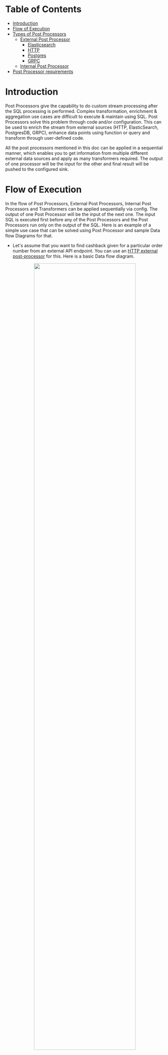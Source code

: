 # Table of Contents
* [Introduction](post_processor.md#introduction)
* [Flow of Execution](post_processor.md#flow-of-execution)
* [Types of Post Processors](post_processor.md#types-of-post-processors)
  * [External Post Processor](post_processor.md#external-post-processor)
    * [Elasticsearch](post_processor.md#elasticsearch)
    * [HTTP](post_processor.md#http)
    * [Postgres](post_processor.md#postgres)
    * [GRPC](post_processor.md#grpc)
  * [Internal Post Processor](post_processor.md#internal-post-processor)
* [Post Processor requirements](post_processor.md#post-processor-requirements)

# Introduction
Post Processors give the capability to do custom stream processing after the SQL processing is performed. Complex transformation, enrichment & aggregation use cases are difficult to execute & maintain using SQL. Post Processors solve this problem through code and/or configuration. This can be used to enrich the stream from external sources (HTTP, ElasticSearch, PostgresDB, GRPC), enhance data points using function or query and transform through user-defined code.

All the post processors mentioned in this doc can be applied in a sequential manner, which enables you to get information from multiple different external data sources and apply as many transformers required. The output of one processor will be the input for the other and final result will be pushed to the configured sink.

# Flow of Execution
In the flow of Post Processors, External Post Processors, Internal Post Processors and Transformers can be applied sequentially via config. The output of one Post Processor will be the input of the next one. The input SQL is executed first before any of the Post Processors and the Post Processors run only on the output of the SQL. Here is an example of a simple use case that can be solved using Post Processor and sample Data flow Diagrams for that.

* Let's assume that you want to find cashback given for a particular order number from an external API endpoint. You can use an [HTTP external post-processor](post_processor.md#http) for this. Here is a basic Data flow diagram.

<p align="center">
  <img src="../assets/external-http-post-processor.png" width="80%"/>
</p>

* In the above example, assume you also want to output the information of customer_id and amount which are fields from input proto. [Internal Post Processor](post_processor.md#internal-post-processor) can be used for selecting these fields from the input stream.

<p align="center">
  <img src="../assets/external-internal-post-processor.png" width="80%"/>
</p>

* After getting customer_id, amount and cashback amount, you may want to round off the cashback amount. For this, you can write a custom [transformer](docs/../../guides/use_transformer.md) which is a simple Java Flink Map function to calculate the round-off amount.

  **Note:** All the above processors are chained sequentially on the output of previous processor. The order of execution is determined via the order provided in json config.

<p align="center">
  <img src="../assets/external-internal-transformer-post-processor.png" width="80%"/>
</p>

# Types of Post Processors
There are three types of Post Processors :
* [External Post Processor](post_processor.md#external-post-processor)
* [Internal Post Processor](post_processor.md#internal-post-processor)
* [Transformers](docs/../../guides/use_transformer.md)

(Post Processors are entirely configuration driven. All the Post Processor related configs should be configured as part of [PRE_PROCESSOR_CONFIG](update link) json under Settings in Dagger creation flow. Multiple Post Processors can be combined in the same configuration and applied to a single Dagger. )

## External Post Processor
External Post Processor is the one that connects to an external data source to fetch data in an async manner and perform enrichment of the stream message. These kinds of Post Processors use Flink’s API for asynchronous I/O with external data stores. For more details on Flink’s Async I/O find the doc [here](https://ci.apache.org/projects/flink/flink-docs-release-1.9/dev/stream/operators/asyncio.html).

Currently, we are supporting four external sources.
* [Elasticsearch](post_processor.md#elasticsearch)
* [HTTP](post_processor.md#http)
* [Postgres](post_processor.md#postgres)
* [GRPC](post_processor.md#grpc)

### **Elasticsearch**
This enables you to enrich the input streams with any information present in any remote [Elasticsearch](https://www.elastic.co/). For example let's say you have payment transaction logs in input stream but user profile information in Elasticsearch, then you can use this post processor to get the profile information in each record.

#### Configuration

Following variables need to be configured as part of [POST_PROCESSOR_CONFIG](update link) json

##### `host`

IP(s) of the nodes/haproxy.

* Example value: `localhost`
* Type: `required`

##### `port`

Port exposed for the same.

* Example value: `9200`
* Type: `required`

##### `user`

Username for Elasticsearch.

* Example value: `testuser`
* Type: `optional`

##### `password`

Password for Elasticsearch.

* Example value: `test`
* Type: `optional`

##### `endpoint_pattern`

String template for the endpoint. This will be appended to the host to create the final URL.

* Example value: `/customers/customer/%s`
* Type: `required`

##### `endpoint_variables`

Comma-separated list of variables used for populating identifiers in endpoint_pattern.

* Example value: `customer_id`
* Type: `optional`

##### `retain_response_type`

If true it will not cast the response from ES to output proto schema. The default behaviour is to cast the response to the output proto schema.

* Example value: `false`
* Type: `optional`
* Default value: `false`

##### `retry_timeout`

Timeout between request retries in ms.

* Example value: `5000`
* Type: `required`

##### `socket_timeout`

The time waiting for data after establishing the connection in ms; maximum time of inactivity between two data packets.

* Example value: `6000`
* Type: `required`

##### `connect_timeout`

Timeout value for ES client in ms.

* Example value: `5000`
* Type: `required`

##### `capacity`

This parameter(Async I/O capacity) defines how many asynchronous requests may be in progress at the same time.

* Example value: `30`
* Type: `required`

##### `output_mapping`

Mapping of fields in output Protos goes here. Based on which part of the response data to use, you can configure the path, and output message fields will be populated accordingly.

* Example value: `{"customer_profile":{ "path":"$._source"}}`
* Type: `required`

##### `fail_on_errors`

A flag for deciding whether the job should fail on encountering errors or not. If set false the job won’t fail and enrich with empty fields otherwise the job will fail.

* Example value: `false`
* Type: `optional`
* Default value: `false`

##### `metric_id`

Identifier tag for metrics for every post processor applied. If not given it will use indexes of post processors in the json config.

* Example value: `test_id`
* Type: `optional`

#### Sample Query
You can select the fields that you want to get from input stream or you want to use for making the request.
  ```SQL
  SELECT customer_id from `booking`
  ```

#### Sample Configuration
  ```properties
  POST_PROCESSOR_ENABLED = true
  POST_PROCESSOR_CONFIG = {
    "external_source": {
      "es": [
        {
          "host": "127.0.0.1",
          "port": "9200",
          "endpoint_pattern": "/customers/customer/%s",
          "endpoint_variables": "customer_id",
          "retry_timeout": "5000",
          "socket_timeout": "6000",
          "stream_timeout": "5000",
          "connect_timeout": "5000",
          "capacity": "30",
          "output_mapping": {
            "customer_profile": {
              "path": "$._source"
            }
          }
        }
      ]
    }
  }
  ```

### **HTTP**
HTTP Post Processor connects to an external REST endpoint and does enrichment based on data from the response of the API call. Currently, we support POST and GET verbs for the API call.

#### Configuration

Following variables need to be configured as part of [POST_PROCESSOR_CONFIG](update link) json

##### `endpoint`

IP(s) of the nodes/haproxy.

* Example value: `http://127.0.0.1/api/customer`
* Type: `required`

##### `verb`

HTTP verb (currently support POST and GET).

* Example value: `GET`
* Type: `required`

##### `request_pattern`

Template for the body in case of POST and endpoint path in case of GET.

* Example value: `/customers/customer/%s`
* Type: `required`

##### `request_variables`

List of comma separated parameters to be replaced in request_pattern, these variables must be present in the input proto.

* Example value: `customer_id`
* Type: `optional`

##### `stream_timeout`

Timeout value for the stream in ms.

* Example value: `5000`
* Type: `required`

##### `connect_timeout`

Timeout value for HTTP client in ms.

* Example value: `5000`
* Type: `required`

##### `fail_on_errors`

A flag for deciding whether the job should fail on encountering errors(timeout and status codes apart from 2XX) or not. If set false the job won’t fail and enrich with empty fields otherwise the job will fail.

* Example value: `false`
* Type: `optional`
* Default value: `false`

##### `capacity`

This parameter(Async I/O capacity) defines how many asynchronous requests may be in progress at the same time.

* Example value: `30`
* Type: `required`

##### `headers`

Key-value pairs for adding headers to the request.

* Example value: `{"content-type": "application/json"}`
* Type: `optional`

##### `retain_response_type`

If true it will not cast the response from HTTP to output proto schema. The default behaviour is to cast the response to output proto schema.

* Example value: `false`
* Type: `optional`
* Default value: `false`

##### `output_mapping`

A mapping for all the fields we need to populate from the API response providing a path to fetch the required field from the response body.

* Example value: `{"customer_profile":{ "path":"$._source"}}`
* Type: `required`

##### `metric_id`

Identifier tag for metrics for every post processor applied. If not given it will use indexes of post processors in the json config.

* Example value: `test_id`
* Type: `optional`

#### Sample Query
You can select the fields that you want to get from input stream or you want to use for making the request.
  ```SQL
  SELECT customer_id from `booking`
  ```

#### Sample Configuration for GET
  ```properties
  POST_PROCESSOR_ENABLED = true
  POST_PROCESSOR_CONFIG = {
    "external_source": {
      "http": [
        {
          "endpoint": "http://127.0.0.1",
          "verb": "get",
          "request_pattern": "/customers/customer/%s",
          "request_variables": "customer_id",
          "stream_timeout": "5000",
          "connect_timeout": "5000",
          "fail_on_errors": "false",
          "capacity": "30",
          "headers": {
            "content-type": "application/json"
          },
          "output_mapping": {
            "customer_profile": {
              "path": "$._source"
            }
          }
        }
      ]
    }
  }
  ```

**Note:** In case you want to use all the fields along with a modification/nested field you can use “select *, modifield_field as custom_column_name from data_stream”.

#### Sample Configuration for POST
  ```properties
  POST_PROCESSOR_ENABLED = true
  POST_PROCESSOR_CONFIG = {
    "external_source": {
      "http": [
        {
          "endpoint": "http://127.0.0.1/customer",
          "verb": "post",
          "request_pattern": "{'key': \"%s\"}",
          "request_variables": "customer_id",
          "stream_timeout": "5000",
          "connect_timeout": "5000",
          "fail_on_errors": "false",
          "capacity": "30",
          "headers": {
            "content-type": "application/json"
          },
          "output_mapping": {
            "test_field": {
              "path": "$._source"
            }
          }
        }
      ]
    }
  }
  ```

**Note:** Post request patterns support both primitive and complex data types. But for complex objects you need to remove the quotes from the selector ( `%s`). So in case of a primitive datapoint of string the selector will be (`”%s”`) whereas for complex fields it will be (`%s`).

### **Postgres**
This enables you to enrich the input streams with any information present in any remote [Postgres](https://www.postgresql.org). For example let's say you have payment transaction logs in input stream but user profile information in Postgres, then you can use this post processor to get the profile information in each record. Currently, we support enrichment from PostgresDB queries that result in a single row from DB.

#### Configuration

Following variables need to be configured as part of [POST_PROCESSOR_CONFIG](update link) json

##### `host`

IP(s) of the nodes/haproxy.

* Example value: `http://127.0.0.1`
* Type: `required`

##### `port`

Port exposed for the same.

* Example value: `5432`
* Type: `required`

##### `user`

Username for Postgres.

* Example value: `testuser`
* Type: `required`

##### `password`

Password for particular user.

* Example value: `test`
* Type: `required`

##### `database`

Postgres database name.

* Example value: `testdb`
* Type: `required`

##### `query_pattern`

SQL query pattern to populate the data from PostgresDB.

* Example value: `select email, phone from public.customers where customer_id = '%s'`
* Type: `required`

##### `query_variables`

This is a comma-separated list (without any whitespaces in between) of parameters to be replaced in the query_pattern, and these variables must be present in the input proto.

* Example value: `customer_id`
* Type: `optional`

##### `stream_timeout`

Timeout value for the stream in ms.

* Example value: `25000`
* Type: `required`

##### `idle_timeout`

Timeout value for Postgres connection in ms.

* Example value: `25000`
* Type: `required`

##### `connect_timeout`

Timeout value for client in ms.

* Example value: `25000`
* Type: `required`

##### `fail_on_errors`

A flag for deciding whether the job should fail on encountering errors or not. If set false the job won’t fail and enrich with empty fields otherwise the job will fail.

* Example value: `false`
* Type: `optional`
* Default value: `false`

##### `capacity`

This parameter(Async I/O capacity) defines how many asynchronous requests may be in progress at the same time.

* Example value: `30`
* Type: `required`

##### `retain_response_type`

If true it will not cast the response from Postgres Query to output proto schema. The default behaviour is to cast the response to output proto schema.

* Example value: `false`
* Type: `optional`
* Default value: `false`

##### `output_mapping`

Mapping of fields in output Protos goes here. Based on which part of the response data to use, you can configure the path, and output message fields will be populated accordingly.

* Example value: `{"customer_email": "email","customer_phone": "phone”}`
* Type: `required`

##### `metric_id`

Identifier tag for metrics for every post processor applied. If not given it will use indexes of post processors in the json config.

* Example value: `test_id`
* Type: `optional`

#### Sample Query
You can select the fields that you want to get from input stream or you want to use for making the request.
  ```SQL
  SELECT customer_id from `booking`
  ```

#### Sample Configuration
  ```properties
  POST_PROCESSOR_ENABLED = true
  POST_PROCESSOR_CONFIG = {
    "external_source": {
      "pg": [
        { 
          "host": "http://127.0.0.1",
          "port": "5432",
          "user": "test",
          "password": "test",
          "database": "my_db",
          "capacity": "30",
          "stream_timeout": "25000",
          "connect_timeout": "25000",
          "idle_timeout": "25000",
          "query_pattern": "select email, phone from public.customers where customer_id = '%s'",
          "query_variables": "customer_id",
          "output_mapping": {
              "customer_email": "email",
              "customer_phone": "phone”
          },
          "fail_on_errors": "true"
        }
      ]
    }
  }
  ```

**Note:** If you want to use % as a special character in your Postgres query, you’ll need to provide an additional % with it as an escape character so that Java doesn’t take it as a string formatter and try to format it, which in turn might end up in invalid format exception.
E.g. "select email, phone from public.customers where name like '%%smith'"

### **GRPC**
This enables you to enrich the input streams with any information available via remote [GRPC](https://grpc.io/) server. For example let's say you have payment transaction logs in input stream but user profile information available via a GRPC service, then you can use this post processor to get the profile information in each record. Currently, we support only Unary calls.

#### Configuration

Following variables need to be configured as part of [POST_PROCESSOR_CONFIG](update link) json

##### `endpoint`

Hostname of the gRPC endpoint.

* Example value: `localhost`
* Type: `required`

##### `service_port`

Port exposed for the service.

* Example value: `5000`
* Type: `required`

##### `grpc_stencil_url`

Endpoint where request and response proto descriptors are present. If not there, it will try to find from the given stencil_url as of the input and output proto of Dagger.

* Example value: `http://localhost:9000/proto-descriptors/latest`
* Type: `optional`

##### `grpc_request_proto_schema`

Proto schema for the request for the gRPC API.

* Example value: `io.grpc.test.Request`
* Type: `required`

##### `grpc_response_proto_schema`

Proto schema for the response from the Grpc API.

* Example value: `io.grpc.test.Response`
* Type: `required`

##### `grpc_method_url`

Url of the grpc method exposed.

* Example value: `testserver.test/ReturnResponse`
* Type: `required`

##### `request_pattern`

Json Pattern for the request.

* Example value: `{'key': %s}`
* Type: `required`

##### `request_variables`

This is a comma-separated list of parameters to be replaced in the request_pattern, and these variables must be present in the input proto.

* Example value: `customer_id`
* Type: `optional`

##### `stream_timeout`

Timeout value for the stream in ms.

* Example value: `5000`
* Type: `required`

##### `connect_timeout`

Timeout value for gRPC client in ms.

* Example value: `5000`
* Type: `required`

##### `fail_on_errors`

A flag for deciding whether the job should fail on encountering errors or not. If set false the job won’t fail and enrich with empty fields otherwise the job will fail.

* Example value: `false`
* Type: `optional`
* Default value: `false`

##### `capacity`

This parameter(Async I/O capacity) defines how many asynchronous requests may be in progress at the same time.

* Example value: `30`
* Type: `required`

##### `headers`

Key-value pairs for adding headers to the request.

* Example value: `{'key': 'value'}`
* Type: `optional`

##### `retain_response_type`

If true it will not cast the response from gRPC endpoint to output proto schema. The default behaviour is to cast the response to output proto schema.

* Example value: `false`
* Type: `optional`
* Default value: `false`

##### `output_mapping`

Mapping of fields in output Protos goes here. Based on which part of the response data to use, you can configure the path, and output message fields will be populated accordingly.

* Example value: `{"customer_profile":{ "path":"$._source"}}`
* Type: `required`

##### `metric_id`

Identifier tag for metrics for every post processor applied. If not given it will use indexes of post processors in the json config.

* Example value: `test_id`
* Type: `optional`

#### Sample Query
You can select the fields that you want to get from input stream or you want to use for making the request.
  ```SQL
  SELECT customer_id from `booking`
  ```

#### Sample Configuration
  ```properties
  POST_PROCESSOR_ENABLED = true
  POST_PROCESSOR_CONFIG = {
    "external_source": {
      "grpc": [
        {
          "endpoint": "localhost",
          "service_port": "5000",
          "request_pattern": "{'key': %s}",
          "request_variables": "customer_id",
          "grpc_stencil_url": "http://localhost:9000/proto-descriptors/latest",
          "grpc_request_proto_schema": "io.grpc.test.Request",
          "grpc_response_proto_schema": "io.grpc.test.Response",
          "grpc_method_url": "testserver.test/ReturnResponse",
          "stream_timeout": "5000",
          "connect_timeout": "5000",
          "fail_on_errors": "false",
          "capacity": "30",
          "headers": {
            "key": "value"
          },
          "output_mapping": {
            "customer_profile": {
              "path": "$._source"
            }
          }
        }
      ]
    }
  }
  ```

## Internal Post Processor
In order to enhance output with data that doesn’t need an external data store, you can use this configuration. At present we support 3 types.
* **SQL**: Data fields from the SQL query output. You could either use a specific field or ` * ` for all the fields.
* **Constant**: Constant value without any transformation.
* **Function**: Predefined functions (in Dagger) which will be evaluated at the time of event processing. At present, we support only `CURRENT_TIMESTAMP`, which can be used to populate the latest timestamp.

### Configuration

Following variables need to be configured as part of [POST_PROCESSOR_CONFIG](update link) json

#### `output_field`

Field in output proto where this field should be populated.

* Example value: `event_timestamp`
* Type: `required`

#### `value`

The input data.

* Example value: `CURRENT_TIMESTAMP`
* Type: `required`

#### `type`

The type of internal post processor. This could be ‘SQL’, ‘constant’ or ‘function’ as explained above.

* Example value: `function`
* Type: `optional`

### Sample Query
You can select the fields that you want to get from input stream or you want to use for making the request.
  ```SQL
  SELECT * from `booking`
  ```

### Sample Configurations

**SQL**

This configuration will populate field `booking_log` with all the input fields selected in the SQL
  ```properties
  POST_PROCESSOR_ENABLED = true
  POST_PROCESSOR_CONFIG = {
    "internal_source": [
      {
        "output_field": "booking_log",
        "type": "sql",
        "value": "*"
      }
    ]
  }
  ```

**Constant**

This configuration will populate field `s2id_level` with value 13 for all the events
  ```properties
  POST_PROCESSOR_ENABLED = true
  POST_PROCESSOR_CONFIG = {
    "internal_source": [
      {
        "output_field": "s2id_level",
        "type": "constant",
        "value": "13"
      }
    ]
  }
  ```

**Function**

This configuration will populate field `event_timestamp` with a timestamp of when the event is processed
  ```properties
  POST_PROCESSOR_ENABLED = true
  POST_PROCESSOR_CONFIG = {
    "internal_source": [
      {
        "output_field": "event_timestamp",
        "type": "function",
        "value": "CURRENT_TIMESTAMP"
      }
    ]
  }
  ```
# Post Processor requirements

Some basic information you need to know before the creation of a Post Processor Dagger is as follow

## Number of Post Processors
Any number of Post Processors can be added based on the use-case. And also there can be multiple Post Processors of the same type. The initial SQL should not depend on the number of Post Processors and you can simply start with selecting as many fields that are required for the final result as well as the Post Processors in the SQL.

## Throughput
The throughput depends on the input topic of Dagger and after SQL filtering, the enrichment store should be able to handle that load.

## Output Proto
The output proto should have all the fields that you want to output from the input stream as well as fields getting enriched from the Post Processor with the correct data type. For example in the sample Post Processor given here, the output proto should contain the fields like customer_id, round_off_amount, and cashback. Here the later two fields are enriched by the Post Processor while the customer_id is just selected from the input topic. The types of enrichment fields are provided as part of the configuration.

## Connectivity
The enrichment store should have connectivity to the Dagger deployment.
